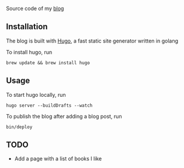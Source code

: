 Source code of my [blog](https://nisanth074.github.io)

## Installation

The blog is built with [Hugo](https://gohugo.io/), a fast static site generator written in golang

To install hugo, run

```
brew update && brew install hugo
```

## Usage

To start hugo locally, run

```
hugo server --buildDrafts --watch
```

To publish the blog after adding a blog post, run

```
bin/deploy
```

## TODO

- Add a page with a list of books I like
